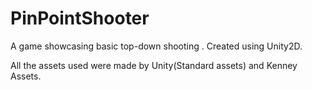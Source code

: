 # PinPointShooter
  A game showcasing basic top-down shooting .
  Created using Unity2D.
  
  All the assets used were made by Unity(Standard assets) and Kenney Assets.
